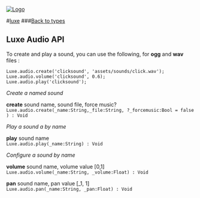 
[![Logo](http://luxeengine.com/images/logo.png)](../index.html)

#[luxe](../index.html)
###[Back to types](types.html)

## Luxe Audio API

To create and play a sound, you can use the following, for **ogg** and **wav** files : 

	Luxe.audio.create('clicksound', 'assets/sounds/click.wav');
	Luxe.audio.volume('clicksound', 0.6);
	Luxe.audio.play('clicksound');

_Create a named sound_

**create**	sound name, sound file, force music?
`Luxe.audio.create(_name:String,_file:String, ?_forcemusic:Bool = false ) : Void`   

_Play a sound a by name_

**play**	sound name   
`Luxe.audio.play(_name:String) : Void`    

_Configure a sound by name_

**volume**	sound name, volume value [0,1]   
   `Luxe.audio.volume(_name:String, _volume:Float) : Void`   

**pan**		sound name, pan value [_1, 1]   
   `Luxe.audio.pan(_name:String, _pan:Float) : Void`